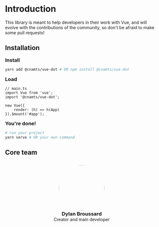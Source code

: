 # Introduction

This library is meant to help developers in their work with Vue, and will evolve with the contributions of the community, so don't be afraid to make some pull requests!

## Installation

### Install

``` bash
yarn add @cnamts/vue-dot # OR npm install @cnamts/vue-dot
```

### Load

``` ts{3}
// main.ts
import Vue from 'vue';
import '@cnamts/vue-dot';

new Vue({
    render: (h) => h(App)
}).$mount('#app');
```

### You're done!

``` bash
# run your project
yarn serve # OR your own command
```

## Core team

<ul>
	<li>
		<img :src="$withBase('/dylan-broussard.jpg')" alt="">
		<h3>Dylan Broussard</h3>
		<p>Creator and main developer</p>
	</li>
</ul>

<style lang="scss" scoped>
	li {
		list-style: none;
	}

	ul {
		padding: 0;
		margin-top: 30px;
	}

	li {
		text-align: center;
	}

	p,
	h3 {
		margin: 0;
	}

	img {
		width: 150px;
		height: 150px;
		object-fit: cover;
		border-radius: 50%;
	}
</style>
